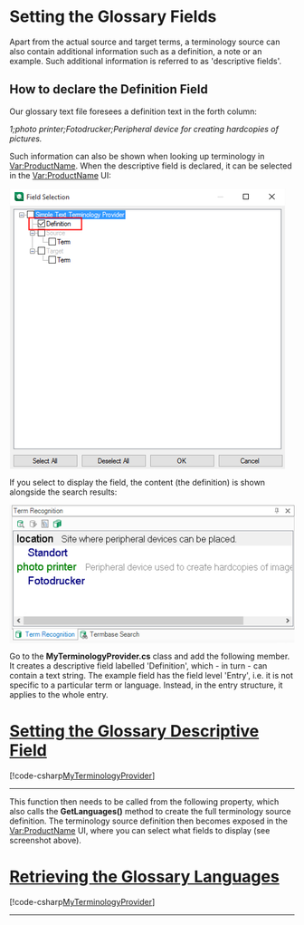 Setting the Glossary Fields
====
Apart from the actual source and target terms, a terminology source can also contain additional information such as a definition, a note or an example. Such additional information is referred to as 'descriptive fields'.

How to declare the Definition Field
-----
Our glossary text file foresees a definition text in the forth column:

*1;photo printer;Fotodrucker;Peripheral device for creating hardcopies of pictures.*

Such information can also be shown when looking up terminology in <Var:ProductName>. When the descriptive field is declared, it can be selected in the <Var:ProductName> UI:

<img style="display:block; " src="images/select_fields.jpg" />

If you select to display the field, the content (the definition) is shown alongside the search results:

<img style="display:block; " src="images/search_results_with_definition.jpg" />

Go to the **MyTerminologyProvider.cs** class and add the following member. It creates a descriptive field labelled 'Definition', which - in turn - can contain a text string. The example field has the field level 'Entry', i.e. it is not specific to a particular term or language. Instead, in the entry structure, it applies to the whole entry.

# [Setting the Glossary Descriptive Field](#tab/tabid-1)
[!code-csharp[MyTerminologyProvider](code_samples/MyTerminologyProvider.cs#L43-L59)]
***

This function then needs to be called from the following property, which also calls the **GetLanguages()** method to create the full terminology source definition. The terminology source definition then becomes exposed in the <Var:ProductName> UI, where you can select what fields to display (see screenshot above).

# [Retrieving the Glossary Languages](#tab/tabid-2)
[!code-csharp[MyTerminologyProvider](code_samples/MyTerminologyProvider.cs#L31-L39)]
***